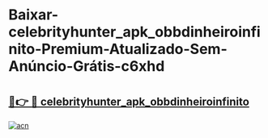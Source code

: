 # Baixar-celebrityhunter_apk_obbdinheiroinfinito-Premium-Atualizado-Sem-Anúncio-Grátis-c6xhd

# <h2><a href="https://qc00ug.esa.edu.pl?src=celebrityhunter_apk_obbdinheiroinfinito&ref=c6xhd">🔗👉 🔴 celebrityhunter_apk_obbdinheiroinfinito</a></h2>

[![acn](https://github.com/user-attachments/assets/0f9c940e-d8b0-45ae-aac7-cd30a18b3e1c)](https://qc00ug.esa.edu.pl?src=celebrityhunter_apk_obbdinheiroinfinito&ref=c6xhd)

